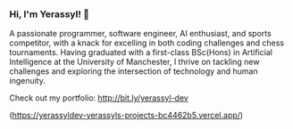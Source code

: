 ### Hi, I'm Yerassyl! 👋


A passionate programmer, software engineer, AI enthusiast, and sports competitor, with a knack for excelling in both coding challenges and chess tournaments. Having graduated with a first-class BSc(Hons) in Artificial Intelligence at the University of Manchester, I thrive on tackling new challenges and exploring the intersection of technology and human ingenuity.

Check out my portfolio: http://bit.ly/yerassyl-dev

(https://yerassyldev-yerassyls-projects-bc4462b5.vercel.app/)

<!--
**kutylbekY/kutylbekY** is a ✨ _special_ ✨ repository because its `README.md` (this file) appears on your GitHub profile.

Here are some ideas to get you started:

- 🔭 I’m currently working on ...
- 🌱 I’m currently learning ...
- 👯 I’m looking to collaborate on ...
- 🤔 I’m looking for help with ...
- 💬 Ask me about ...
- 📫 How to reach me: ...
- 😄 Pronouns: ...
- ⚡ Fun fact: ...
-->
